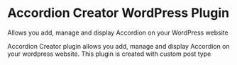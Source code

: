# Accordion Creator WordPress Plugin
Allows you add, manage and display Accordion on your WordPress website

Accordion Creator plugin allows you add, manage and display Accordion on your wordpress website. This plugin is created with custom post type
